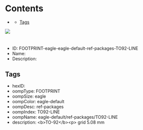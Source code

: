 



Contents
========

* [](#)
	* [Tags](#tags)
  
![][im]
# 

- ID: FOOTPRINT-eagle-eagle-default-ref-packages-TO92-LINE
- Name: 
- Description: 

## Tags

- hexID: 
- oompType: FOOTPRINT
- oompSize: eagle
- oompColor: eagle-default
- oompDesc: ref-packages
- oompIndex: TO92-LINE
- oompName: eagle-default/ref-packages/TO92-LINE
- description: &lt;b&gt;TO-92&lt;/b&gt;&lt;p&gt;&#xD;
grid 5.08 mm



[im]: image.png
